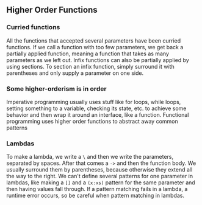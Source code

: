 ## Higher Order Functions
### Curried functions
All the functions that accepted several parameters have been curried functions. If we call a function with too few parameters, we get back a partially applied function, meaning a function that takes as many parameters as we left out. Infix functions can also be partially applied by using sections. To section an infix function, simply surround it with parentheses and only supply a parameter on one side. 

### Some higher-orderism is in order
Imperative programming usually uses stuff like for loops, while loops, setting something to a variable, checking its state, etc. to achieve some behavior and then wrap it around an interface, like a function. Functional programming uses higher order functions to abstract away common patterns

### Lambdas
To make a lambda, we write a `\` and then we write the parameters, separated by spaces. After that comes a `->` and then the function body. We usually surround them by parentheses, because otherwise they extend all the way to the right. We can't define several patterns for one parameter in lambdas, like making a `[]` and a `(x:xs)` pattern for the same parameter and then having values fall through. If a pattern matching fails in a lambda, a runtime error occurs, so be careful when pattern matching in lambdas.